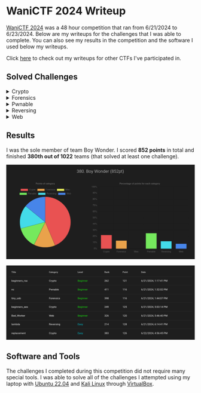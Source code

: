 # WaniCTF 2024 Writeup

[WaniCTF 2024](https://wanictf.org/) was a 48 hour competition that ran from 6/21/2024 to 6/23/2024. Below are my writeups for the challenges that I was able to complete. You can also see my results
in the competition and the software I used below my writeups.

Click [here](https://github.com/rstacks/ctf-writeups) to check out my writeups for other CTFs I've participated in.

## Solved Challenges

<details>
  <summary>Crypto</summary>

  * [beginners_aes](https://github.com/rstacks/WaniCTF2024-writeup/tree/master/Crypto/beginners_aes)
  * [beginners_rsa](https://github.com/rstacks/WaniCTF2024-writeup/tree/master/Crypto/beginners_rsa)
  * [replacement](https://github.com/rstacks/WaniCTF2024-writeup/tree/master/Crypto/replacement)
  
</details>

<details>
  <summary>Forensics</summary>

  * [tiny_usb](https://github.com/rstacks/WaniCTF2024-writeup/tree/master/Forensics/tiny_usb)
  
</details>

<details>
  <summary>Pwnable</summary>

  * [nc](https://github.com/rstacks/WaniCTF2024-writeup/tree/master/Pwnable/nc)
  
</details>

<details>
  <summary>Reversing</summary>

  * [lambda](https://github.com/rstacks/WaniCTF2024-writeup/tree/master/Reversing/lambda)
  
</details>

<details>
  <summary>Web</summary>

  * [Bad_Worker](https://github.com/rstacks/WaniCTF2024-writeup/tree/master/Web/Bad_Worker)
  
</details>

## Results

I was the sole member of team Boy Wonder. I scored **852 points** in total and finished **380th out of 1022** teams (that solved at least one challenge).

![Results image](results.png)

![Solves list image](solves.png)

## Software and Tools

The challenges I completed during this competition did not require many special tools. I was able to solve all of the challenges I attempted using my laptop with [Ubuntu 22.04](https://ubuntu.com/desktop) and [Kali Linux](https://www.kali.org/) through [VirtualBox](https://www.virtualbox.org/).
